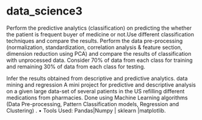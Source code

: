 # data_science3
Perform the predictive analytics (classification) on predicting the whether the patient is frequent buyer of medicine or not.Use different classification techniques and compare the results. Perform the data pre-processing (normalization, standardization, correlation analysis & feature section, dimension reduction using PCA) and compare the results of classification with unprocessed data.
Consider 70% of data from each class for training and remaining 30% of data from each class for testing. 

Infer the results obtained from descriptive and predictive analytics. 
data mining and regression
A mini project for predictive and descriptive analysis on a given large
data-set of several patients in the US refilling different medications from
pharmacies. Done using Machine Learning algorithms (Data Pre-processing,
Pattern Classification models, Regression and Clustering) .
• Tools Used: Pandas|Numpy | sklearn |matplotlib.

